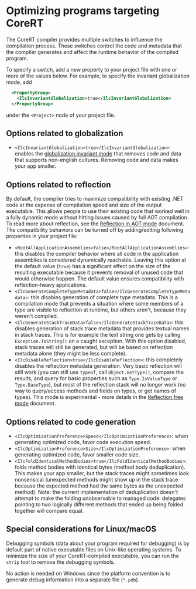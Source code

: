 # Optimizing programs targeting CoreRT

The CoreRT compiler provides multiple switches to influence the compilation process. These switches control the code and metadata that the compiler generates and affect the runtime behavior of the compiled program.

To specify a switch, add a new property to your project file with one or more of the values below. For example, to specify the invariant globalization mode, add

```xml
  <PropertyGroup>
    <IlcInvariantGlobalization>true</IlcInvariantGlobalization>
  </PropertyGroup>
```

under the `<Project>` node of your project file.

## Options related to globalization
* `<IlcInvariantGlobalization>true</IlcInvariantGlobalization>`: enables the [globalization invariant mode](https://github.com/dotnet/corefx/blob/master/Documentation/architecture/globalization-invariant-mode.md) that removes code and data that supports non-english cultures. Removing code and data makes your app smaller.

## Options related to reflection

By default, the compiler tries to maximize compatibility with existing .NET code at the expense of compilation speed and size of the output executable. This allows people to use their existing code that worked well in a fully dynamic mode without hitting issues caused by full AOT compilation. To read more about reflection, see the [Reflection in AOT mode](reflection-in-aot-mode.md) document. The compatibility behaviors can be turned off by adding/editing following properties in your project file:

* `<RootAllApplicationAssemblies>false</RootAllApplicationAssemblies>`: this disables the compiler behavior where all code in the application assemblies is considered dynamically reachable. Leaving this option at the default value (`true`) has a significant effect on the size of the resulting executable because it prevents removal of unused code that would otherwise happen. The default value ensures compatibility with reflection-heavy applications.
* `<IlcGenerateCompleteTypeMetadata>false</IlcGenerateCompleteTypeMetadata>`: this disables generation of complete type metadata. This is a compilation mode that prevents a situation where some members of a type are visible to reflection at runtime, but others aren't, because they weren't compiled.
* `<IlcGenerateStackTraceData>false</IlcGenerateStackTraceData>`: this disables generation of stack trace metadata that provides textual names in stack traces. This is for example the text string one gets by calling `Exception.ToString()` on a caught exception. With this option disabled, stack traces will still be generated, but will be based on reflection metadata alone (they might be less complete).
* `<IlcDisableReflection>true</IlcDisableReflection>`: this completely disables the reflection metadata generation. Very basic reflection will still work (you can still use `typeof`, call `Object.GetType()`, compare the results, and query for basic properties such as `Type.IsValueType` or `Type.BaseType`), but most of the reflection stack will no longer work (no way to query/access methods and fields on types, or get names of types). This mode is experimental - more details in the [Reflection free mode](reflection-free-mode.md) document.

## Options related to code generation
* `<IlcOptimizationPreference>Speed</IlcOptimizationPreference>`: when generating optimized code, favor code execution speed.
* `<IlcOptimizationPreference>Size</IlcOptimizationPreference>`: when generating optimized code, favor smaller code size.
* `<IlcFoldIdenticalMethodBodies>true</IlcFoldIdenticalMethodBodies>`: folds method bodies with identical bytes (method body deduplication). This makes your app smaller, but the stack traces might sometimes look nonsensical (unexpected methods might show up in the stack trace because the expected method had the same bytes as the unexpected method). Note: the current implementation of deduplication doesn't attempt to make the folding unobservable to managed code: delegates pointing to two logically different methods that ended up being folded together will compare equal.

## Special considerations for Linux/macOS

Debugging symbols (data about your program required for debugging) is by default part of native executable files on Unix-like operating systems. To minimize the size of your CoreRT-compiled executable, you can run the `strip` tool to remove the debugging symbols.

No action is needed on Windows since the platform convention is to generate debug information into a separate file (`*.pdb`).

